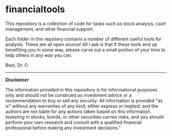 # financialtools
This repository is a collection of code for tasks such as stock analysis, cash management, and other financial support.

Each folder in this repsitory contains a number of different useful tools for analysis. These are all open source! All I ask is that if these tools end up benefiting you in some way, please carve out a small portion of your time to help others in any way you can.

Best,
Dr. O

-------


***Disclaimer***

The information provided in this repository is for informational purposes only and should not be construed as investment advice or a recommendation to buy or sell any security. All information is provided "as is" without any warranties of any kind, either express or implied, and the authors are not liable for any actions taken based on this information. Investing in stocks, bonds, or other securities carries risks, and you should perform your own research and consult with a qualified financial professional before making any investment decisions."

